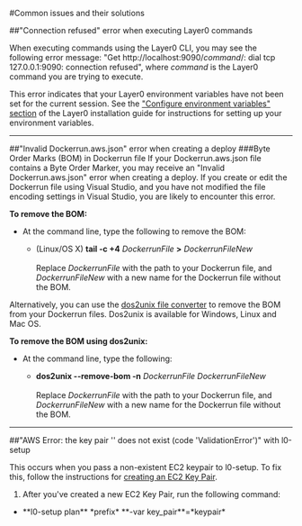 #Common issues and their solutions

##"Connection refused" error when executing Layer0 commands

When executing commands using the Layer0 CLI, you may see the following error message: "Get http://localhost:9090/_command_/: dial tcp 127.0.0.1:9090: connection refused", where _command_ is the Layer0 command you are trying to execute.

This error indicates that your Layer0 environment variables have not been set for the current session. See the ["Configure environment variables" section](http://localhost:8000/setup/install/#part-4-configure-environment-variables) of the Layer0 installation guide for instructions for setting up your environment variables.

---

##"Invalid Dockerrun.aws.json" error when creating a deploy
###Byte Order Marks (BOM) in Dockerrun file
If your Dockerrun.aws.json file contains a Byte Order Marker, you may receive an "Invalid Dockerrun.aws.json" error when creating a deploy. If you create or edit the Dockerrun file using Visual Studio, and you have not modified the file encoding settings in Visual Studio, you are likely to encounter this error.

**To remove the BOM:**

* At the command line, type the following to remove the BOM:

    * (Linux/OS X) **tail -c +4** _DockerrunFile_ **>** _DockerrunFileNew_
    <br /><br />Replace _DockerrunFile_ with the path to your Dockerrun file, and _DockerrunFileNew_ with a new name for the Dockerrun file without the BOM.

Alternatively, you can use the [dos2unix file converter](https://sourceforge.net/projects/dos2unix/) to remove the BOM from your Dockerrun files. Dos2unix is available for Windows, Linux and Mac OS.

**To remove the BOM using dos2unix:**

* At the command line, type the following:

    * **dos2unix --remove-bom -n** _DockerrunFile_ _DockerrunFileNew_
    <br /><br />Replace _DockerrunFile_ with the path to your Dockerrun file, and _DockerrunFileNew_ with a new name for the Dockerrun file without the BOM.

---

##"AWS Error: the key pair '<keyvalue>' does not exist (code 'ValidationError')" with l0-setup

This occurs when you pass a non-existent EC2 keypair to l0-setup. To fix this, follow the instructions for [creating an EC2 Key Pair](/install/#part-2-create-an-access-key).

1. After you've created a new EC2 Key Pair, run the following command:
<ul>
  <li class="command">**l0-setup plan** *prefix* **-var key_pair**=*keypair*</li>
</ul>

<!--
##"Back-end server is at capacity" (status code 503) error when executing Layer0 commands

The "server is at capacity" error indicates that the API server has run out of disk space. The fastest way to solve this issue is to rebuild your Layer0 API server.

**To rebuild the API server:**

1. At the command line, type the following command to force the API server to be recreated:
    * **l0-setup terraform** *Layer0Prefix* **taint aws_elastic_beanstalk.api**

2. At the command line, type the following command to re-create the API server:
    * **l0-setup apply** *Layer0Prefix*
-->

